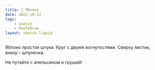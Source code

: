 ```yaml
---
title: 🍏 Яблоко
date: 2022-10-22
tags:
    - sketch
    - HowToDraw
layout: sketch.liquid
---
```


Яблоко простая штука. Круг с двумя вогнутостями. Сверху листик, внизу – шпунечка.

Не путайте с апельсином и грушей!
